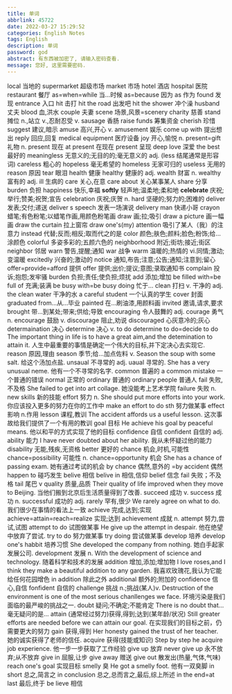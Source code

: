 ```yaml
---
title: 单词
abbrlink: 45722
date: 2022-03-27 15:29:52
categories: English Notes
tags: English
description: 单词
password: god
abstract: 有东西被加密了, 请输入密码查看.
message: 您好, 这里需要密码.
---
```


local 当地的
supermarket 超级市场
market 市场
hotel 酒店
hospital 医院
restaurant 餐厅
as=when=while 当...时候
as=because 因为
as 作为
found 发现
entrance 入口
hit 击打
hit the road 出发吧
hit the shower 冲个澡
husband 丈夫
blood 血,洪水
couple 夫妻
scene 场景,风景=scenery
charity 慈善
stand 摊位 n.,站立 v.,忍耐忍受 v.
sausage 香肠
raise funds 筹集资金
cherish 珍惜
suggest 建议,暗示
amuse 高兴,开心 v.
amusement 娱乐
come up with 提出想出
reply 回应,回复
medical equipment 医疗设备
joy 开心,愉悦 n.
present=gift 礼物 n.
present 现在 at present 在现在
present 呈现
deep love 深爱
the best 最好的
meaningless 无意义的;无目的的;毫无意义的 adj. (less 结尾通常是形容词)
careless 粗心的
hopeless 毫无希望的
homeless 无家可归的
useless 无用的
reason 原因
tear 眼泪
health 健康
healthy 健康的 adj.
wealth 财富 n.
wealthy 富有的 adj.
ill 生病的
care 关心,在意
care about 关心某事某人
share 分享
burden 负担
happiness 快乐,幸福
**softly** 轻声地;温柔地;柔和地
**celebrate** 庆祝;举行;赞美;祝贺;宣告
celebration 庆祝;庆贺 n.
hard 坚硬的;努力的;困难的
deliver 发表;交付;递送
deliver s speech 发表一场演说
delivery man 快递小哥
crayon 蜡笔;有色粉笔;以蜡笔作画,用颜色粉笔画
draw 画;拉;吸引
draw a picture 画一幅画
draw the curtain 拉上窗帘
draw one's(my) attention 吸引了某人（我）的注意力
instead 代替;反而;相反;取而代之的是
color 颜色;肤色;颜料;脸色;粉饰;给...涂颜色
colorful 多姿多彩的;五颜六色的
neighborhood 附近;街坊;接近;街区
neighbor 邻居
warn 警告,提醒;通知
war 战争
warm 温暖的;热情的 vi.同情;激动;变温暖
excitedly 兴奋的;激动的
notice 通知,布告;注意;公告;通知;注意到;留心
offer=provide=afford 提供
offer 提供;出价;提议;意图;录取通知书
complain 投诉;抱怨;发牢骚
burden 负担;责任;使负担;烦扰
add 添加;增加
be filled with=be full of 充满;装满
be busy with=be busy doing 忙于...
clean 打扫 v. 干净的 adj.
the clean water 干净的水
a careful student 一个认真的学生
cover 封面
graduated from...从...毕业
painted 在...刷油漆,用颜料画
invited 邀请,请求,要求
brought 带...到某处;带来;供给;导致
encouraging 令人鼓舞的 adj.
courage 勇气 n.
encourage 鼓励 v.
discourage 阻止,劝说
discouraged 心灰意冷的;灰心
determaination 决心
determine 决心 v. to do
determine to do=decide to do
The important thing in life is to have a great aim,and the detemination to attain it.
人生中最重要的事情是确定一个伟大的目标,并下定决心去实现它.
reason 原因,理由
season 季节;给...加点佐料 v.
Season the soup with some salt.
给这个汤加点盐.
unsaual 不寻常的 adj.
uaual 寻常的.
She has a very unusual neme.
他有一个不寻常的名字.
common 普遍的
a common mistake 一个普通的错误
normal 正常的
ordinary 普通的
ordinary people 普通人
fail 失败,不及格
She failed to get into art collage.
她没能考上艺术学院
failure 失败 n.
new skills 新的技能
effort 努力 n.
She should put more efforts into your work.
你应该投入更多的努力在你的工作中
make an effort to do sth 努力做某事
effect 影响 n.作用
lesson 课程,教训
The accident affords us a useful lesson.
这次事故给我们提供了一个有用的教训
goal 目标
He achieve his goal by peaceful means.
他以和平的方式实现了他的目标
confidence 自信
confident 自信的 adj.
ability 能力
I have never doubted about her ability.
我从未怀疑过他的能力
disability 无能,残疾,无资格
better 更好的
chance 机会,时机,可能性
chance=possibility 可能性 n.
chance=opportunity 机会
She has a chance of passing exam.
她有通过考试的机会
by chance 偶然,意外的
=by accident 偶然
happen to 碰巧发生
belive 相信
belive in 相信,信仰
belief 信念
fail 失败；不及格
tail 尾巴 v
quality 质量,品质
Their quality of life improved when they move to Beijing.
当他们搬到北京后生活质量得到了改善.
succeed 成功 v.
success 成功 n.
successful 成功的 adj.
rarely 罕有,很少
We rarely agree on what to do.
我们很少在事情的看法上一致
achieve 完成,达到;实现
achieve=attain=reach=realize 实现;达到
achievement 成就 n.
attempt 努力,尝试,试图
attempt to do 试图做某事
He give up the attempt in despair.
他在绝望中放弃了尝试.
try to do 努力做某事
try doing 尝试做某事
develop 培养
develop one's habbit 培养习惯
She developed the company from nothing.
她白手起家发展公司.
development 发展 n.
With the development of science and technology.
随着科学和技术的发展
addition 增加,添加;增加物
I love roses,and I think they make a beautiful addition to any garden.
我喜欢玫瑰花,我认为它能给任何花园增色
in addition 除此之外
additional 额外的;附加的
confidence 信心,自信
fonfident 自信的
challenge 挑战 n.;挑战(某人)v.
Destruction of the environment is one of the most serious chanllenges we face.
环境污染是我们面临的最严峻的挑战之一.
doubt 疑问;不确定;不能肯定
There is no doubt that...
毫无疑问的是...
attain (通常经过努力)获得,得到;达到(某年龄/状况)
Still greater efforts are needed before we can attain our goal.
在实现我们的目标之前，仍需要更大的努力
gain 获得,得到
Her honesty gained the trust of her teacher.
她的诚实获得了老师的信任.
acquire 获得(技能或知识)
Step by step he acquire job experience.
他一步一步获取了工作经验
give up 放弃
never give up 永不放弃;从不放弃
give in 屈服,让步
give away 赠送
give out 散发出(热量,气体,气味)
reach one's goal 实现目标
smelly 臭
He got a smelly foot.
他有一双臭脚
in short 总之,简言之
in conclusion 总之,总而言之,最后,综上所述
in the end=at last 最后,终于
be lieve 相信
